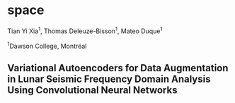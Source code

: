 # space

Tian Yi Xia<sup>1</sup>, Thomas Deleuze-Bisson<sup>1</sup>, Mateo Duque<sup>1</sup>

<sup>1</sup>Dawson College, Montréal

## Variational Autoencoders for Data Augmentation in Lunar Seismic Frequency Domain Analysis Using Convolutional Neural Networks
